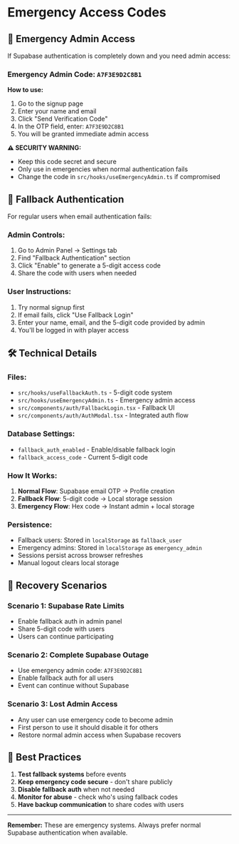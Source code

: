 # Emergency Access Codes

## 🚨 Emergency Admin Access

If Supabase authentication is completely down and you need admin access:

### Emergency Admin Code: `A7F3E9D2C8B1`

**How to use:**
1. Go to the signup page
2. Enter your name and email
3. Click "Send Verification Code"
4. In the OTP field, enter: `A7F3E9D2C8B1`
5. You will be granted immediate admin access

**⚠️ SECURITY WARNING:**
- Keep this code secret and secure
- Only use in emergencies when normal authentication fails
- Change the code in `src/hooks/useEmergencyAdmin.ts` if compromised

## 🔧 Fallback Authentication

For regular users when email authentication fails:

### Admin Controls:
1. Go to Admin Panel → Settings tab
2. Find "Fallback Authentication" section
3. Click "Enable" to generate a 5-digit access code
4. Share the code with users when needed

### User Instructions:
1. Try normal signup first
2. If email fails, click "Use Fallback Login"
3. Enter your name, email, and the 5-digit code provided by admin
4. You'll be logged in with player access

## 🛠️ Technical Details

### Files:
- `src/hooks/useFallbackAuth.ts` - 5-digit code system
- `src/hooks/useEmergencyAdmin.ts` - Emergency admin access
- `src/components/auth/FallbackLogin.tsx` - Fallback UI
- `src/components/auth/AuthModal.tsx` - Integrated auth flow

### Database Settings:
- `fallback_auth_enabled` - Enable/disable fallback login
- `fallback_access_code` - Current 5-digit code

### How It Works:
1. **Normal Flow**: Supabase email OTP → Profile creation
2. **Fallback Flow**: 5-digit code → Local storage session
3. **Emergency Flow**: Hex code → Instant admin + local storage

### Persistence:
- Fallback users: Stored in `localStorage` as `fallback_user`
- Emergency admins: Stored in `localStorage` as `emergency_admin`
- Sessions persist across browser refreshes
- Manual logout clears local storage

## 🔄 Recovery Scenarios

### Scenario 1: Supabase Rate Limits
- Enable fallback auth in admin panel
- Share 5-digit code with users
- Users can continue participating

### Scenario 2: Complete Supabase Outage
- Use emergency admin code: `A7F3E9D2C8B1`
- Enable fallback auth for all users
- Event can continue without Supabase

### Scenario 3: Lost Admin Access
- Any user can use emergency code to become admin
- First person to use it should disable it for others
- Restore normal admin access when Supabase recovers

## 📝 Best Practices

1. **Test fallback systems** before events
2. **Keep emergency code secure** - don't share publicly
3. **Disable fallback auth** when not needed
4. **Monitor for abuse** - check who's using fallback codes
5. **Have backup communication** to share codes with users

---

**Remember:** These are emergency systems. Always prefer normal Supabase authentication when available.